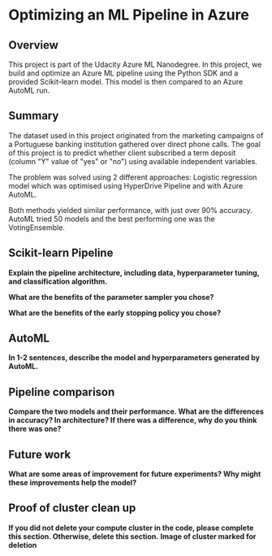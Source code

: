# Optimizing an ML Pipeline in Azure

## Overview
This project is part of the Udacity Azure ML Nanodegree.
In this project, we build and optimize an Azure ML pipeline using the Python SDK and a provided Scikit-learn model.
This model is then compared to an Azure AutoML run.

## Summary
The dataset used in this project originated from the marketing campaigns of a Portuguese banking institution gathered over direct phone calls. The goal of this project is to predict whether client subscribed a term deposit (column "Y" value of "yes" or "no") using available independent variables.

The problem was solved using 2 different approaches: Logistic regression model which was optimised using HyperDrive Pipeline and with Azure AutoML.

Both methods yielded similar performance, with just over 90% accuracy. AutoML tried 50 models and the best performing one was the VotingEnsemble. 


## Scikit-learn Pipeline
**Explain the pipeline architecture, including data, hyperparameter tuning, and classification algorithm.**

**What are the benefits of the parameter sampler you chose?**

**What are the benefits of the early stopping policy you chose?**

## AutoML
**In 1-2 sentences, describe the model and hyperparameters generated by AutoML.**

## Pipeline comparison
**Compare the two models and their performance. What are the differences in accuracy? In architecture? If there was a difference, why do you think there was one?**

## Future work
**What are some areas of improvement for future experiments? Why might these improvements help the model?**

## Proof of cluster clean up
**If you did not delete your compute cluster in the code, please complete this section. Otherwise, delete this section.**
**Image of cluster marked for deletion**
